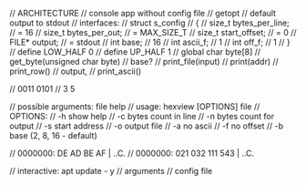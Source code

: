 // ARCHITECTURE
// console app without config file
// getopt
// default output to stdout
// interfaces:
//      struct s_config
//      {
//          size_t bytes_per_line; // = 16
//          size_t bytes_per_out;  // = MAX_SIZE_T
//          size_t start_offset;   // = 0
//          FILE* output;          // = stdout
//          int base;              // 16
//          int ascii_f;           // 1
//          int off_f;             // 1
//      }
//      define LOW_HALF 0
//      define UP_HALF 1
//      global char byte[8]
//      get_byte(unsigned char byte) // base?
//      print_file(input)
//          print(addr)
//          print_row() // output, 
//          print_ascii()


// 0011 0101
// 3    5

// possible arguments: file help
// usage: hexview [OPTIONS] file
// OPTIONS:
//     -h       show help
//     -c       bytes count in line
//     -n       bytes count for output
//     -s       start address
//     -o       output file
//     -a       no ascii
//     -f       no offset
//     -b       base (2, 8, 16 - default)

// 0000000:    DE AD BE AF    | ..C.
// 0000000:    021 032 111 543    | ..C.


// interactive: apt update - y
// arguments
// config file